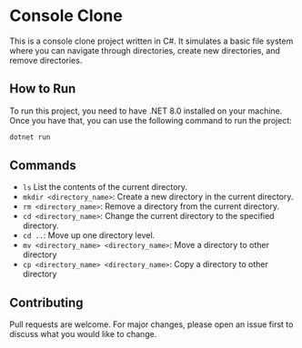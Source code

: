 # Console Clone

This is a console clone project written in C#. It simulates a basic file system where you can navigate through directories, create new directories, and remove directories.

## How to Run

To run this project, you need to have .NET 8.0 installed on your machine. Once you have that, you can use the following command to run the project:

```sh
dotnet run
```

## Commands

- `ls` List the contents of the current directory.
- `mkdir <directory_name>`: Create a new directory in the current directory.
- `rm <directory_name>`: Remove a directory from the current directory.
- `cd <directory_name>`: Change the current directory to the specified directory.
- `cd ..`: Move up one directory level.
- `mv <directory_name> <directory_name>`: Move a directory to other directory
- `cp <directory_name> <directory_name>`: Copy a directory to other directory

## Contributing

Pull requests are welcome. For major changes, please open an issue first to discuss what you would like to change.
